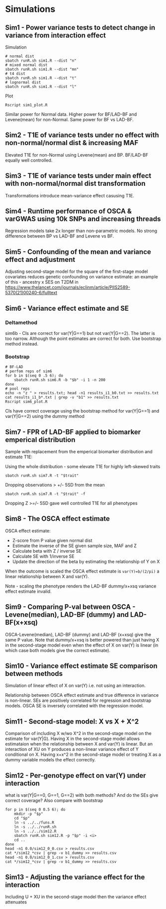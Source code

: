 # Simulations

## Sim1 - Power variance tests to detect change in variance from interaction effect

Simulation

```shell
# normal dist
sbatch runR.sh sim1.R --dist "n"
# mixed normal dist
sbatch runR.sh sim1.R --dist "mn"
# t4 dist
sbatch runR.sh sim1.R --dist "t"
# lognormal dist
sbatch runR.sh sim1.R --dist "l"
```

Plot

```shell
Rscript sim1_plot.R
```

Similar power for Normal data. Higher power for BF/LAD-BF and Levene(mean) for non-Normal. Same power for BF vs LAD-BF.

## Sim2 - T1E of variance tests under no effect with non-normal/normal dist & increasing MAF

Elevated T1E for non-Normal using Levene(mean) and BP. BF/LAD-BF equally well controlled.

## Sim3 - T1E of variance tests under main effect with non-normal/normal dist transformation

Transformations introduce mean-variance effect casusing T1E.

## Sim4 - Runtime performance of OSCA & varGWAS using 10k SNPs and increasing threads

Regression models take 2x longer than non-parametric models. No strong difference between BP vs LAD-BF and Levene vs BF.

## Sim5 - Confounding of the mean and variance effect and adjustment

Adjusting second-stage model for the square of the first-stage model covariates reduces genetic confounding on variance estimate: an example of this - ancestry x SES on T2DM in https://www.thelancet.com/journals/eclinm/article/PIIS2589-5370(21)00240-6/fulltext

## Sim6 - Variance effect estimate and SE

### Deltamethod

sim6b - CIs are correct for var(Y|G==1) but not var(Y|G==2). The latter is too narrow. Although the point estimates are correct for both. Use bootstrap method instead.

### Bootstrap

```shell
# BF-LAD
# perfom reps of sim6
for b in $(seq 0 .5 6); do
    sbatch runR.sh sim6.R -b "$b" -i 1 -n 200
done
# pool reps
echo -n "z " > results.txt; head -n1 results_i1_b0.txt >> results.txt
cat results_i1_b*.txt | grep -v "b1" >> results.txt
Rscript sim6_plot.R
```

CIs have correct coverage using the bootstrap method for var(Y|G==1) and var(Y|G==2) using the dummy method

## Sim7 - FPR of LAD-BF applied to biomarker emperical distribution

Sample with replacement from the emperical biomarker distribution and estimate T1E:

Using the whole distribution - some elevate T1E for highly left-skewed traits

```shell
sbatch runR.sh sim7.R -t "$trait"
```

Dropping observations > +/- 5SD from the mean

```shell
sbatch runR.sh sim7.R -t "$trait" -f
```

Dropping Z >=/- 5SD gave well controlled T1E for all phenotypes

## Sim8 - The OSCA effect estimate

OSCA effect estimate:

- Z-score from P value given normal dist
- Estimate the inverse of the SE given sample size, MAF and Z
- Calculate beta with Z / inverse SE
- Calculate SE with 1/inverse SE
- Update the direction of the beta by estimating the relationship of Y on X

When the outcome is scaled the OSCA effect estimate is ```var(Y)=b/(2/pi)``` a linear relationship between X and var(Y).

Note - scaling the phenotype renders the LAD-BF dummy/x+xsq variance effect estimate invalid.

## Sim9 - Comparing P-val between OSCA - Levene(median), LAD-BF (dummy) and LAD-BF(x+xsq)

OSCA-Levene(median), LAD-BF (dummy) and LAD-BF (x+xsq) give the same P value. Note that dummy/x+xsq is better powered than just having X in the second-stage model even when the effect of X on var(Y) is linear (in which case both models give the correct estimate).

## Sim10 - Variance effect estimate SE comparison between methods

Simulation of linear effect of X on var(Y) i.e. not using an interaction.

Relationship between OSCA effect estimate and true difference in variance is non-linear. SEs are positively correlated for regression and bootstrap models. OSCA SE is inversely correlated with the regression model.

## Sim11 - Second-stage model: X vs X + X^2

Comparison of including X w/wo X^2 in the second-stage model on the estimate for var(Y|G). Having X in the second-stage model allows estimataion when the relationship between X and var(Y) is linear. But an interaction of XU on Y produces a non-linear variance effect of Y conditional on X. Having x+x^2 in the second-stage model or treating X as a dummy variable models the effect correctly.

## Sim12 - Per-genotype effect on var(Y) under interaction

what is var(Y|G==0, G==1, G==2) with both methods? And do the SEs give correct coverage? Also compare with bootstrap

```shell
for p in $(seq 0 0.5 6); do
    mkdir -p "$p"
    cd "$p"
    ln -s ../../funs.R
    ln -s ../../runR.sh
    ln -s ../../sim12.R
    sbatch runR.sh sim12.R -p "$p" -i <i>
    cd ..
done
head -n1 0.0/sim12_0_0.csv > results.csv
cat */sim12_*csv | grep -v b1_dummy >> results.csv
head -n1 0.0/sim12_0_1.csv > results.csv
cat */sim12_*csv | grep -v b1_dummy >> results.csv
```

## Sim13 - Adjusting the variance effect for the interaction

Including U + XU in the second-stage model then the variance effect attenuates